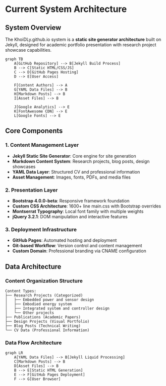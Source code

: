 # Current System Architecture

## System Overview

The KhoiDLy.github.io system is a **static site generator architecture** built on Jekyll, designed for academic portfolio presentation with research project showcase capabilities.

```mermaid
graph TB
    A[GitHub Repository] --> B[Jekyll Build Process]
    B --> C[Static HTML/CSS/JS]
    C --> D[GitHub Pages Hosting]
    D --> E[User Access]
    
    F[Content Authors] --> A
    G[YAML Data Files] --> B
    H[Markdown Posts] --> B
    I[Asset Files] --> B
    
    J[Google Analytics] --> E
    K[FontAwesome CDN] --> E
    L[Google Fonts] --> E
```

## Core Components

### 1. Content Management Layer
- **Jekyll Static Site Generator**: Core engine for site generation
- **Markdown Content System**: Research projects, blog posts, design showcases
- **YAML Data Layer**: Structured CV and professional information
- **Asset Management**: Images, fonts, PDFs, and media files

### 2. Presentation Layer
- **Bootstrap 4.0.0-beta**: Responsive framework foundation
- **Custom CSS Architecture**: 1600+ line main.css with Bootstrap overrides
- **Montserrat Typography**: Local font family with multiple weights
- **jQuery 3.2.1**: DOM manipulation and interactive features

### 3. Deployment Infrastructure
- **GitHub Pages**: Automated hosting and deployment
- **Git-based Workflow**: Version control and content management
- **Custom Domain**: Professional branding via CNAME configuration

## Data Architecture

### Content Organization Structure
```
Content Types:
├── Research Projects (Categorized)
│   ├── Embedded power and sensor design
│   ├── Embodied energy system 
│   ├── Integrated system and controller design
│   └── Other projects
├── Publications (Academic Papers)
├── Design Projects (Visual Portfolio)
├── Blog Posts (Technical Writing)
└── CV Data (Professional Information)
```

### Data Flow Architecture
```mermaid
graph LR
    A[YAML Data Files] --> B[Jekyll Liquid Processing]
    C[Markdown Posts] --> B
    D[Asset Files] --> B
    B --> E[Static HTML Generation]
    E --> F[GitHub Pages Deployment]
    F --> G[User Browser]
```
